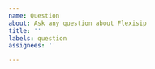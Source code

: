 ```yaml
---
name: Question
about: Ask any question about Flexisip
title: ''
labels: question
assignees: ''

---
```



